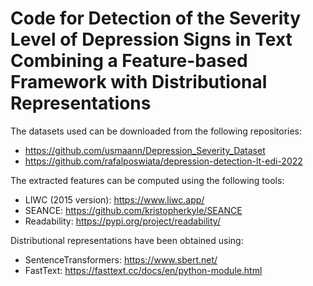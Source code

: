 # Code for Detection of the Severity Level of Depression Signs in Text Combining a Feature-based Framework with Distributional Representations

The datasets used can be downloaded from the following repositories:
- https://github.com/usmaann/Depression_Severity_Dataset
- https://github.com/rafalposwiata/depression-detection-lt-edi-2022

The extracted features can be computed using the following tools:
- LIWC (2015 version): https://www.liwc.app/
- SEANCE: https://github.com/kristopherkyle/SEANCE
- Readability: https://pypi.org/project/readability/

Distributional representations have been obtained using:
- SentenceTransformers: https://www.sbert.net/
- FastText: https://fasttext.cc/docs/en/python-module.html